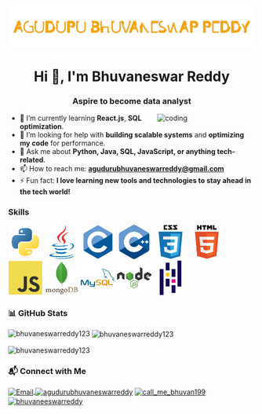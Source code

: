 ![Header Image](https://github.com/bhuvaneswarreddy123/bhuvaneswarreddy123/blob/main/name.svg)
<h1 align="center">Hi 👋, I'm Bhuvaneswar Reddy</h1>
<h3 align="center">Aspire to become data analyst</h3>

<img align="right" alt="coding" width="200" src="https://encrypted-tbn0.gstatic.com/images?q=tbn:ANd9GcRkzgqLDcCCJ-wwmgxgK_60duUHrVRMxET5iA&s">

- 🌱 I’m currently learning **React.js**, **SQL optimization**.
- 🤔 I’m looking for help with **building scalable systems** and **optimizing my code** for performance.
- 💬 Ask me about **Python, Java, SQL, JavaScript, or anything tech-related**.
- 📫 How to reach me: **agudurubhuvaneswarreddy@gmail.com**
- ⚡ Fun fact: **I love learning new tools and technologies to stay ahead in the tech world!**

### Skills
<p align="left"> 
  <img src="https://raw.githubusercontent.com/devicons/devicon/master/icons/python/python-original.svg" alt="python" width="70" height="70"/> 
  <img src="https://raw.githubusercontent.com/devicons/devicon/master/icons/java/java-original.svg" alt="java" width="70" height="70"/> 
  <img src="https://raw.githubusercontent.com/devicons/devicon/master/icons/c/c-original.svg" alt="c" width="70" height="70"/> 
  <img src="https://raw.githubusercontent.com/devicons/devicon/master/icons/cplusplus/cplusplus-original.svg" alt="cplusplus" width="70" height="70"/> 
  <img src="https://raw.githubusercontent.com/devicons/devicon/master/icons/css3/css3-original-wordmark.svg" alt="css3" width="70" height="70"/> 
  <img src="https://raw.githubusercontent.com/devicons/devicon/master/icons/html5/html5-original-wordmark.svg" alt="html5" width="70" height="70"/> 
  <img src="https://raw.githubusercontent.com/devicons/devicon/master/icons/javascript/javascript-original.svg" alt="javascript" width="70" height="70"/> 
  <img src="https://raw.githubusercontent.com/devicons/devicon/master/icons/mongodb/mongodb-original-wordmark.svg" alt="mongodb" width="70" height="70"/> 
  <img src="https://raw.githubusercontent.com/devicons/devicon/master/icons/mysql/mysql-original-wordmark.svg" alt="mysql" width="70" height="70"/> 
  <img src="https://raw.githubusercontent.com/devicons/devicon/master/icons/nodejs/nodejs-original-wordmark.svg" alt="nodejs" width="70" height="70"/> 
  <img src="https://raw.githubusercontent.com/devicons/devicon/2ae2a900d2f041da66e950e4d48052658d850630/icons/pandas/pandas-original.svg" alt="pandas" width="70" height="70"/> 
</p>





### 📊 GitHub Stats
<p><img align="left" src="https://github-readme-stats.vercel.app/api/top-langs?username=bhuvaneswarreddy123&show_icons=true&locale=en&layout=compact" alt="bhuvaneswarreddy123" /></p>

<p>&nbsp;<img align="center" src="https://github-readme-stats.vercel.app/api?username=bhuvaneswarreddy123&show_icons=true&locale=en" alt="bhuvaneswarreddy123" /></p>

<p><img align="center" src="https://github-readme-streak-stats.herokuapp.com/?user=bhuvaneswarreddy123&" alt="bhuvaneswarreddy123" /></p>



### 📬 Connect with Me
<p align="left">
<a href="mailto:agudurubhuvaneswarreddy@gmail.com" target="blank">
  <img align="center" src="https://upload.wikimedia.org/wikipedia/commons/7/7e/Gmail_icon_%282020%29.svg" alt="Email" height="30" width="40" />
<a href="https://linkedin.com/in/agudurubhuvaneswarreddy" target="blank"><img align="center" src="https://raw.githubusercontent.com/rahuldkjain/github-profile-readme-generator/master/src/images/icons/Social/linked-in-alt.svg" alt="agudurubhuvaneswarreddy" height="30" width="40" /></a>
<a href="https://instagram.com/call_me_bhuvan199" target="blank"><img align="center" src="https://raw.githubusercontent.com/rahuldkjain/github-profile-readme-generator/master/src/images/icons/Social/instagram.svg" alt="call_me_bhuvan199" height="30" width="40" /></a>
<a href="https://www.leetcode.com/bhuvaneeswarreddy" target="blank"><img align="center" src="https://raw.githubusercontent.com/rahuldkjain/github-profile-readme-generator/master/src/images/icons/Social/leet-code.svg" alt="bhuvaneeswarreddy" height="30" width="40" /></a>
</p>
